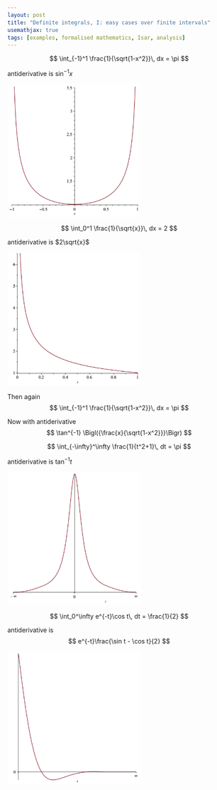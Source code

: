 ```yaml
---
layout: post
title: "Definite integrals, I: easy cases over finite intervals"
usemathjax: true 
tags: [examples, formalised mathematics, Isar, analysis]
---
```


$$ \int_{-1}^1 \frac{1}{\sqrt{1-x^2}}\, dx = \pi $$

antiderivative is $\sin^{-1}x$

<img src="/images/integral-1.png" alt="graph of 1st integral, 1 / sqrt(1-x^2)" width="300"/>

$$ \int_0^1 \frac{1}{\sqrt{x}}\, dx = 2 $$

antiderivative is $2\sqrt{x}$

<img src="/images/integral-2.png" alt="graph of 2nd integral, 1 / sqrt x" width="300"/>

Then again $$ \int_{-1}^1 \frac{1}{\sqrt{1-x^2}}\, dx = \pi $$

Now with antiderivative $$ \tan^{-1} \Bigl({\frac{x}{\sqrt{1-x^2}}}\Bigr) $$



$$ \int_{-\infty}^\infty \frac{1}{t^2+1}\, dt = \pi $$

antiderivative is $\tan^{-1}t$


<img src="/images/integral-3.png" alt="graph of 3rd integral, 1 / (t^2+1)" width="300"/>

$$ \int_0^\infty e^{-t}\cos t\, dt = \frac{1}{2} $$

antiderivative is $$ e^{-t}\frac{\sin t - \cos t}{2} $$

<img src="/images/integral-4.png" alt="graph of 4th integral, exp(-t)cos(t)" width="300"/>
